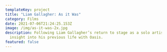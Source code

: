 ```yaml
---
templateKey: project
title: "Liam Gallagher: As it Was"
category: Films
date: 2021-07-06T21:24:25.153Z
image: /img/as-it-was-2x.jpg
description: Following Liam Gallagher’s return to stage as a solo artist and his
  insight into his previous life with Oasis.
featured: false
---
```


